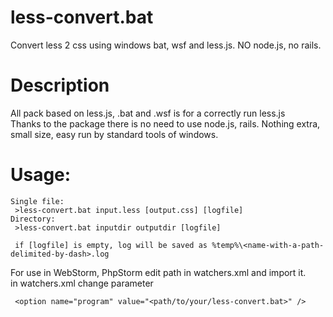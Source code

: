 less-convert.bat
================

Convert less 2 css using windows bat, wsf and less.js. NO node.js, no rails.

Description
===========
 All pack based on less.js, .bat and .wsf is for a correctly run less.js  
 Thanks to the package there is no need to use node.js, rails. Nothing extra, small size, easy run by standard tools of windows.  
 
Usage:
======

    Single file: 
     >less-convert.bat input.less [output.css] [logfile] 
    Directory:   
     >less-convert.bat inputdir outputdir [logfile]
     
     if [logfile] is empty, log will be saved as %temp%\<name-with-a-path-delimited-by-dash>.log 
 
 For use in WebStorm, PhpStorm edit path in watchers.xml and import it.  
 in watchers.xml change parameter
 
     <option name="program" value="<path/to/your/less-convert.bat>" />
